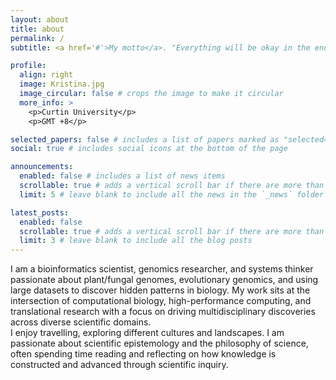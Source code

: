 ```yaml
---
layout: about
title: about
permalink: /
subtitle: <a href='#'>My motto</a>. "Everything will be okay in the end. If it's not okay, it's not the end."

profile:
  align: right
  image: Kristina.jpg
  image_circular: false # crops the image to make it circular
  more_info: >
    <p>Curtin University</p>
    <p>GMT +8</p>

selected_papers: false # includes a list of papers marked as "selected={true}"
social: true # includes social icons at the bottom of the page

announcements:
  enabled: false # includes a list of news items
  scrollable: true # adds a vertical scroll bar if there are more than 3 news items
  limit: 5 # leave blank to include all the news in the `_news` folder

latest_posts:
  enabled: false
  scrollable: true # adds a vertical scroll bar if there are more than 3 new posts items
  limit: 3 # leave blank to include all the blog posts
---
```


I am a bioinformatics scientist, genomics researcher, and systems thinker passionate about plant/fungal genomes, evolutionary genomics, and using large datasets to discover hidden patterns in biology. My work sits at the intersection of computational biology, high-performance computing, and translational research with a focus on driving multidisciplinary discoveries across diverse scientific domains.     
I enjoy travelling, exploring different cultures and landscapes. I am passionate about scientific epistemology and the philosophy of science, often spending time reading and reflecting on how knowledge is constructed and advanced through scientific inquiry.
